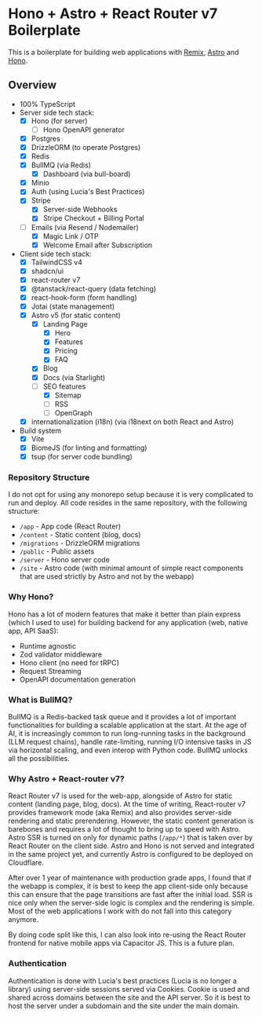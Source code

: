# Hono + Astro + React Router v7 Boilerplate

This is a boilerplate for building web applications with [Remix](https://remix.run), [Astro](https://astro.build) and [Hono](https://hono.dev).

## Overview

- 100% TypeScript
- Server side tech stack:
  - [x] Hono (for server)
    - [ ] Hono OpenAPI generator
  - [x] Postgres
  - [x] DrizzleORM (to operate Postgres)
  - [x] Redis
  - [x] BullMQ (via Redis)
    - [x] Dashboard (via bull-board)
  - [x] Minio
  - [x] Auth (using Lucia's Best Practices)
  - [x] Stripe
    - [x] Server-side Webhooks
    - [x] Stripe Checkout + Billing Portal
  - [ ] Emails (via Resend / Nodemailer)
    - [x] Magic Link / OTP
    - [x] Welcome Email after Subscription
- Client side tech stack:
  - [x] TailwindCSS v4
  - [x] shadcn/ui
  - [x] react-router v7
  - [x] @tanstack/react-query (data fetching)
  - [x] react-hook-form (form handling)
  - [x] Jotai (state management)
  - [x] Astro v5 (for static content)
    - [x] Landing Page
      - [x] Hero
      - [x] Features
      - [x] Pricing
      - [x] FAQ
    - [x] Blog
    - [x] Docs (via Starlight)
    - [ ] SEO features
      - [x] Sitemap
      - [ ] RSS
      - [ ] OpenGraph
  - [x] internationalization (i18n) (via i18next on both React and Astro)
- Build system
  - [x] Vite
  - [x] BiomeJS (for linting and formatting)
  - [x] tsup (for server code bundling)

### Repository Structure

I do not opt for using any monorepo setup because it is very complicated to run and deploy. All code resides in the same repository, with the following structure:

- `/app` - App code (React Router)
- `/content` - Static content (blog, docs)
- `/migrations` - DrizzleORM migrations
- `/public` - Public assets
- `/server` - Hono server code
- `/site` - Astro code (with minimal amount of simple react components that are used strictly by Astro and not by the webapp)

### Why Hono?

Hono has a lot of modern features that make it better than plain express (which I used to use) for building backend for any application (web, native app, API SaaS):

- Runtime agnostic
- Zod validator middleware
- Hono client (no need for tRPC)
- Request Streaming
- OpenAPI documentation generation


### What is BullMQ?

BullMQ is a Redis-backed task queue and it provides a lot of important functionalities for building a scalable application at the start. At the age of AI, it is increasingly common to run long-running tasks in the background (LLM request chains), handle rate-limiting, running I/O intensive tasks in JS via horizontal scaling, and even interop with Python code. BullMQ unlocks all the possibilities.

### Why Astro + React-router v7?

React Router v7 is used for the web-app, alongside of Astro for static content (landing page, blog, docs). At the time of writing, React-router v7 provides framework mode (aka Remix) and also provides server-side rendering and static prerendering. However, the static content generation is barebones and requires a lot of thought to bring up to speed with Astro. Astro SSR is turned on only for dynamic paths (`/app/*`) that is taken over by React Router on the client side. Astro and Hono is not served and integrated in the same project yet, and currently Astro is configured to be deployed on Cloudflare.

After over 1 year of maintenance with production grade apps, I found that if the webapp is complex, it is best to keep the app client-side only because this can ensure that the page transitions are fast after the initial load. SSR is nice only when the server-side logic is complex and the rendering is simple. Most of the web applications I work with do not fall into this category anymore.

By doing code split like this, I can also look into re-using the React Router frontend for native mobile apps via Capacitor JS. This is a future plan.

### Authentication

Authentication is done with Lucia's best practices (Lucia is no longer a library) using server-side sessions served via Cookies. Cookie is used and shared across domains between the site and the API server. So it is best to host the server under a subdomain and the site under the main domain.
